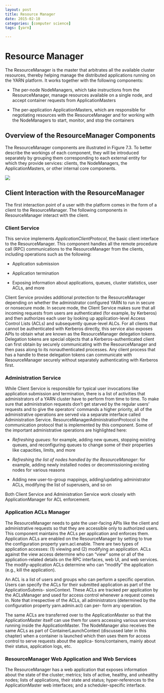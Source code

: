 ```yaml
---
layout: post
title: Resource Manager
date: 2015-02-10
categories: [computer science]
tags: [yarn]

---
```


# Resource Manager

The ResourceManager is the master that arbitrates all the available cluster resources, thereby helping manage the distributed applications running on the YARN platform. It works together with the following components:

* The per-node NodeManagers, which take instructions from the ResourceManager, manage resources available on a single node, and accept container requests from ApplicationMasters

* The per-application ApplicationMasters, which are responsible for negotiating resources with the ResourceManager and for working with the NodeManagers to start, monitor, and stop the containers

## Overview of the ResourceManager ComponentsThe ResourceManager components are illustrated in Figure 7.3. To better describe the workings of each component, they will be introduced separately by grouping them corresponding to each external entity for which they provide services: clients, the NodeManagers, the ApplicationMasters, or other internal core components.![](http://sungsoo.github.com/images/rm.png)
## Client Interaction with the ResourceManagerThe first interaction point of a user with the platform comes in the form of a client to the ResourceManager. The following components in ResourceManager interact with the client.### Client Service
This service implements *ApplicationClientProtocol*, the basic client interface to the ResourceManager. This component handles all the remote procedure call (RPC) communications to the ResourceManager from the clients, including operations such as the following:* Application submission
* Application termination
* Exposing information about applications, queues, cluster statistics, user ACLs, and more
Client Service provides additional protection to the ResourceManager depending on whether the administrator configured YARN to run in secure or nonsecure mode. In secure mode, the Client Service makes sure that all incoming requests from users are authenticated (for example, by Kerberos) and then authorizes each user by looking up application-level Access Control Lists (ACLs) and subsequently queue-level ALCs. For all clients that cannot be authenticated with Kerberos directly, this service also exposes APIs to obtain what are known as the ResourceManager delegation tokens. Delegation tokens are special objects that a Kerberos-authenticated client can first obtain by securely communicating with the ResourceManager and then pass along to its nonauthenticated processes. Any client process that has a handle to these delegation tokens can communicate with ResourceManager securely without separately authenticating with Kerberos first.
### Administration Service
While Client Service is responsible for typical user invocations like application submission and termination, there is a list of activities that administrators of a YARN cluster have to perform from time to time. To make sure that administration requests don’t get starved by the regular users’ requests and to give the operators’ commands a higher priority, all of the administrative operations are served via a separate interface called Administration Service. ResourceManagerAdministrationProtocol is the communication protocol that is implemented by this component. Some of the important administrative operations are highlighted here:
* *Refreshing queues*: for example, adding new queues, stopping existing queues, and reconfiguring queues to change some of their properties like capacities, limits, and more
* *Refreshing the list of nodes handled by the ResourceManager*: for example, adding newly installed nodes or decommissioning existing nodes for various reasons
* Adding new user-to-group mappings, adding/updating administrator ACLs, modifying the list of superusers, and so on
Both Client Service and Administration Service work closely with ApplicationManager for ACL enforcement.### Application ACLs Manager
The ResourceManager needs to gate the user-facing APIs like the client and administrative requests so that they are accessible only to authorized users. This component maintains the ACLs per application and enforces them. Application ACLs are enabled on the ResourceManager by setting to true the configuration property yarn.acl.enable. There are two types of application accesses: (1) viewing and (2) modifying an application. ACLs against the view access determine who can “view” some or all of the application-related details on the RPC interfaces, web UI, and web services. The modify-application ACLs determine who can “modify” the application (e.g., kill the application).
An ACL is a list of users and groups who can perform a specific operation. Users can specify the ACLs for their submitted application as part of the ApplicationSubmis- sionContext. These ACLs are tracked per application by the ACLsManager and used for access control whenever a request comes in. Note that irrespective of the ACLs, all administrators (determined by the configuration property yarn.admin.acl) can per- form any operation.The same ACLs are transferred over to the ApplicationMaster so that the ApplicationMaster itself can use them for users accessing various services running inside the ApplicationMaster. The NodeManager also receives the same ACLs as part of ContainerLaunchContext (discussed later in this chapter) when a container is launched which then uses them for access control to serve requests about the applica- tions/containers, mainly about their status, application logs, etc.
### ResourceManager Web Application and Web Services
The ResourceManager has a web application that exposes information about the state of the cluster; metrics; lists of active, healthy, and unhealthy nodes; lists of applications, their state and status; hyper-references to the ApplicationMaster web interfaces; and a scheduler-specific interface.
